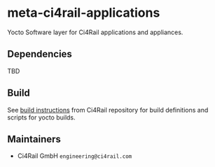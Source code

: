 # meta-ci4rail-applications

Yocto Software layer for Ci4Rail applications and appliances.

## Dependencies

TBD

## Build

See [build instructions](https://github.com/ci4rail/yocto-images#building) from Ci4Rail repository for build definitions and scripts for yocto builds.

## Maintainers

* Ci4Rail GmbH `engineering@ci4rail.com`
